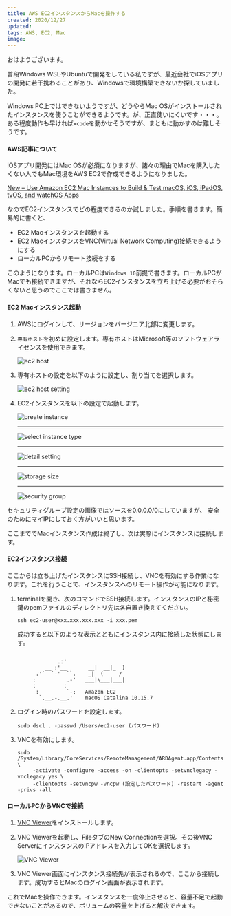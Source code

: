 ```yaml
---
title: AWS EC2インスタンスからMacを操作する
created: 2020/12/27
updated:
tags: AWS, EC2, Mac
image: 
---
```


おはようございます。

普段Windows WSLやUbuntuで開発をしている私ですが、最近会社でiOSアプリの開発に若干携わることがあり、Windowsで環境構築できないか探していました。

Windows PC上ではできないようですが、どうやらMac OSがインストールされたインスタンスを使うことができるようです。が、正直使いにくいです・・・。ある程度動作も早ければ`xcode`を動かせそうですが、まともに動かすのは難しそうです。

#### AWS記事について
iOSアプリ開発にはMac OSが必須になりますが、諸々の理由でMacを購入したくない人でもMac環境をAWS EC2で作成できるようになりました。

[New – Use Amazon EC2 Mac Instances to Build & Test macOS, iOS, iPadOS, tvOS, and watchOS Apps](https://aws.amazon.com/jp/blogs/aws/new-use-mac-instances-to-build-test-macos-ios-ipados-tvos-and-watchos-apps/)

なのでEC2インスタンスでどの程度できるのか試しました。手順を書きます。簡易的に書くと、
* EC2 Macインスタンスを起動する
* EC2 MacインスタンスをVNC(Virtual Network Computing)接続できるようにする
* ローカルPCからリモート接続をする

このようになります。ローカルPCは`Windows 10`前提で書きます。ローカルPCがMacでも接続できますが、それならEC2インスタンスを立ち上げる必要がおそらくないと思うのでここでは書きません。

#### EC2 Macインスタンス起動
1. AWSにログインして、リージョンをバージニア北部に変更します。
1. `専有ホスト`を初めに設定します。専有ホストはMicrosoft等のソフトウェアライセンスを使用できます。

   ![ec2 host](/article/ec2-mac01.png#center)

1. 専有ホストの設定を以下のように設定し、割り当てを選択します。

   ![ec2 host setting](/article/ec2-mac02.png#center)

1. EC2インスタンスを以下の設定で起動します。

   ![create instance](/article/ec2-mac03.png#center)
   
   ---
   
   ![select instance type](/article/ec2-mac04.png#center)
   
   ---
   
   ![detail setting](/article/ec2-mac05.png#center)

   ---

   ![storage size](/article/ec2-mac06.png#center)

   ---

   ![security group](/article/ec2-mac07.png#center)

セキュリティグループ設定の画像ではソースを0.0.0.0/0にしていますが、 安全のためにマイIPにしておく方がいいと思います。

ここまででMacインスタンス作成は終了し、次は実際にインスタンスに接続します。

#### EC2インスタンス接続

ここからは立ち上げたインスタンスにSSH接続し、VNCを有効にする作業になります。これを行うことで、インスタンスへのリモート操作が可能になります。

1. terminalを開き、次のコマンドでSSH接続します。インスタンスのIPと秘密鍵のpemファイルのディレクトリ先は各自置き換えてください。
   ```shell
   ssh ec2-user@xxx.xxx.xxx.xxx -i xxx.pem
   ```

   成功すると以下のような表示とともにインスタンス内に接続した状態にします。
   ```shell
   
                .:'
            __ :'__       __|  __|_  )
         .'`  `-'  ``.    _|  (     /
        :          .-'   ___|\___|___|
        :         :
         :         `-;   Amazon EC2
          `.__.-.__.'    macOS Catalina 10.15.7
   ```

1. ログイン時のパスワードを設定します。
   ```shell
   sudo dscl . -passwd /Users/ec2-user (パスワード)
   ```
   
1. VNCを有効にします。
   ```shell
   sudo /System/Library/CoreServices/RemoteManagement/ARDAgent.app/Contents/Resources/kickstart \
        -activate -configure -access -on -clientopts -setvnclegacy -vnclegacy yes \
        -clientopts -setvncpw -vncpw (設定したパスワード) -restart -agent -privs -all
   ```

#### ローカルPCからVNCで接続

1. [VNC Viewer](https://www.realvnc.com/en/connect/download/viewer/)をインストールします。
1. VNC Viewerを起動し、FileタブのNew Connectionを選択。その後VNC ServerにインスタンスのIPアドレスを入力してOKを選択します。

   ![VNC Viewer](/article/vnc-viewer01.png)
   
1. VNC Viewer画面にインスタンス接続先が表示されるので、ここから接続します。成功するとMacのログイン画面が表示されます。

これでMacを操作できます。インスタンスを一度停止させると、容量不足で起動できないことがあるので、ボリュームの容量を上げると解決できます。
